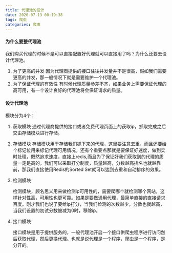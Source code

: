 ```yaml
---
title: 代理池的设计
date: 2020-07-13 00:19:38
tags: 爬虫
categories: 爬虫
---
```

#### 为什么要整代理池
我们购买代理的时候不是可以直接配置好代理就可以直接用了吗？为什么还要去设计代理池。
1. 为了更高的并发
因为代理商提供的接口往往并发量并不是很高，假如我们需要更高的并发，那一般情况下就是需要维护一个代理池。
2. 为了保证代理的有效性
有时候代理质量参差不齐，如果业务上需要保证代理的高可用，有一个设计良好的代理池将会保证请求的质量。

#### 设计代理池
模块分为4个：
1. 获取模块
	通过代理商提供的接口或者免费代理页面上的获取ip，抓取完成之后交由存储模块进行存储。

2. 存储模块
	存储模块用于存储我们抓下来的代理，这里要注意去重，而且还要给个标记位用来标记代理可用情况。还有个重要点那就是要保证好速度，做到实时处理，既然追求速度，直接上redis,而且为了保证好我们获取到的代理的质量一定是高的，我们可以采取打分制度，质量越高，分数越高排名也就越靠前，那我们直接使用Redis的Sorted Set就可以达到去重和自动排序的效果。

3. 检测模块

	检测模块，顾名思义用来做检测ip可用性的，需要爬哪个就检测哪个网站，这样针对性高，可用性也更可靠。如果是要做通用代理，最简单直接的直接请求百度。刚才我们也说了要给ip打分，当我们检测的次数越少，分数也就越高，当我们设置的初试分数被减为0时，移除ip。

4. 接口模块

	接口模块是用于提供服务的，一般代理池开启一个接口供爬虫程序进行访问然后获取代理，然后更换代理。也就是说代理是一个程序，爬虫是一个程序，是分开的。

